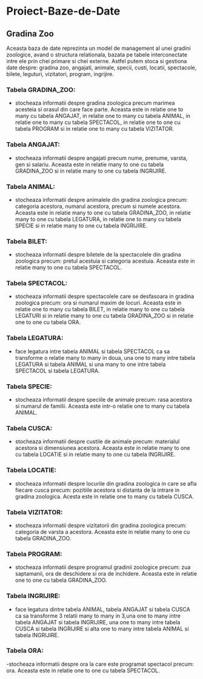# Proiect-Baze-de-Date
## Gradina Zoo
Aceasta baza de date reprezinta un model de management al unei gradini zoologice, avand o structura relationala, bazata pe tabele interconectate intre ele prin chei primare si chei externe. Astfel putem stoca si gestiona date despre: gradina zoo, angajati, animale, specii, custi, locatii, spectacole, bilete, leguturi, vizitatori, program, ingrijire.
### Tabela GRADINA_ZOO:
- stocheaza informatii despre gradina zoologica precum marimea acesteia si orasul din care face parte. Aceasta este in relatie one to many cu tabela ANGAJAT, in relatie one to many cu tabela ANIMAL, in relatie one to many cu tabela SPECTACOL, in relatie one to one cu tabela PROGRAM si in relatie one to many cu tabela VIZITATOR.
### Tabela ANGAJAT: 
- stocheaza informatii despre angajati precum nume, prenume, varsta, gen si salariu. Aceasta este in relatie many to one cu tabela GRADINA_ZOO si in relatie many to one cu tabela INGRIJIRE.
### Tabela ANIMAL:
- stocheaza informatii despre animalele din gradina zoologica precum: categoria acestora, numarul acestora, precum si numele acestora. Aceasta este in relatie many to one cu tabela GRADINA_ZOO, in relatie many to one cu tabela LEGATURA, in relatie one to many cu tabela SPECIE si in relatie many to one cu tabela INGRIJIRE.
### Tabela BILET:
- stocheaza informatii despre biletele de la spectacolele din gradina zoologica precum: pretul acestuia si categoria acestuia. Aceasta este in relatie many to one cu tabela SPECTACOL.
### Tabela SPECTACOL:
- stocheaza informatii despre spectacolele care se desfasoara in gradina zoologica precum: ora si numarul maxim de locuri. Aceasta este in relatie one to many cu tabela BILET, in relatie many to one cu tabela LEGATURI si in relatie many to one cu tabela GRADINA_ZOO si in relatie one to one cu tabela ORA.
### Tabela LEGATURA:
- face legatura intre tabela ANIMAL si tabela SPECTACOL ca sa transforme o relatie many to many in doua, una one to many intre tabela LEGATURA si tabela ANIMAL si una many to one intre tabela SPECTACOL si tabela LEGATURA.
### Tabela SPECIE:
- stocheaza informatii despre speciile de animale precum: rasa acestora si numarul de familii. Aceasta este intr-o relatie one to many cu tabela ANIMAL.
### Tabela CUSCA:
- stocheaza informatii despre custile de animale precum: materialul acestora si dimensiunea acestora. Aceasta este in relatie many to one cu tabela LOCATIE si in relatie many to one cu tabela INGRIJIRE.
### Tabela LOCATIE:
- stocheaza informatii despre locurile din gradina zoologica in care se afla fiecare cusca precum: pozitiile acestora si distanta de la intrare in gradina zoologica. Acesta este in relatie one to many cu tabela CUSCA.
### Tabela VIZITATOR:
- stocheaza informatii despre vizitatorii din gradina zoologica precum: categoria de varsta a acestora. Aceasta este in relatie many to one cu tabela GRADINA_ZOO.
### Tabela PROGRAM:
- stocheaza informatii despre programul gradinii zoologice precum: zua saptamanii, ora de deschidere si ora de inchidere. Aceasta este in relatie one to one cu tabela GRADINA_ZOO.
### Tabela INGRIJIRE:
- face legatura dintre tabela ANIMAL, tabela ANGAJAT si tabela CUSCA ca sa transforme 3 relatii many to many in 3,una one to many intre tabela ANGAJAT si tabela INGRIJIRE, una one to many intre tabela CUSCA si tabela INGRIJIRE si alta one to many intre tabela ANIMAL si tabela INGRIJIRE.
### Tabela ORA:
-stocheaza informatii despre ora la care este programat spectacol precum: ora. Aceasta este in relatie one to one cu tabela SPECTACOL.
